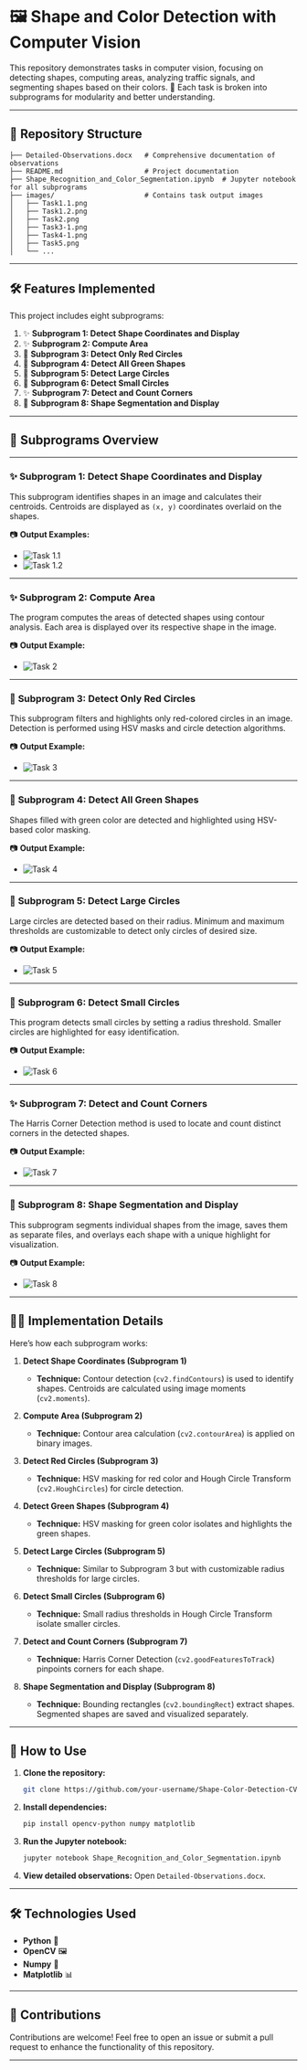 # 🖼️ **Shape and Color Detection with Computer Vision**

This repository demonstrates tasks in computer vision, focusing on detecting shapes, computing areas, analyzing traffic signals, and segmenting shapes based on their colors. 🚀 Each task is broken into subprograms for modularity and better understanding.

---

## 📂 **Repository Structure**

```plaintext
├── Detailed-Observations.docx   # Comprehensive documentation of observations
├── README.md                    # Project documentation
├── Shape_Recognition_and_Color_Segmentation.ipynb  # Jupyter notebook for all subprograms
├── images/                      # Contains task output images
│   ├── Task1.1.png
│   ├── Task1.2.png
│   ├── Task2.png
│   ├── Task3-1.png
│   ├── Task4-1.png
│   ├── Task5.png
│   └── ...
```

---

## 🛠️ **Features Implemented**

This project includes eight subprograms:

1. ✨ **Subprogram 1: Detect Shape Coordinates and Display**  
2. ✨ **Subprogram 2: Compute Area**  
3. 🎯 **Subprogram 3: Detect Only Red Circles**  
4. 🌿 **Subprogram 4: Detect All Green Shapes**  
5. 🌟 **Subprogram 5: Detect Large Circles**  
6. 🔴 **Subprogram 6: Detect Small Circles**  
7. ✨ **Subprogram 7: Detect and Count Corners**  
8. 📸 **Subprogram 8: Shape Segmentation and Display**  

---

## 📖 **Subprograms Overview**

---

### ✨ **Subprogram 1: Detect Shape Coordinates and Display**
This subprogram identifies shapes in an image and calculates their centroids. Centroids are displayed as `(x, y)` coordinates overlaid on the shapes.

📷 **Output Examples:**  
- ![Task 1.1](images/Task1.1.png)  
- ![Task 1.2](images/Task1.2.png)  

---

### ✨ **Subprogram 2: Compute Area**
The program computes the areas of detected shapes using contour analysis. Each area is displayed over its respective shape in the image.

📷 **Output Example:**  
- ![Task 2](images/Task2.png)  

---

### 🎯 **Subprogram 3: Detect Only Red Circles**
This subprogram filters and highlights only red-colored circles in an image. Detection is performed using HSV masks and circle detection algorithms.

📷 **Output Example:**  
- ![Task 3](images/Task3-1.png)  

---

### 🌿 **Subprogram 4: Detect All Green Shapes**
Shapes filled with green color are detected and highlighted using HSV-based color masking.

📷 **Output Example:**  
- ![Task 4](images/Task4-1.png)  

---

### 🌟 **Subprogram 5: Detect Large Circles**
Large circles are detected based on their radius. Minimum and maximum thresholds are customizable to detect only circles of desired size.

📷 **Output Example:**  
- ![Task 5](images/Task5.png)  

---

### 🔴 **Subprogram 6: Detect Small Circles**
This program detects small circles by setting a radius threshold. Smaller circles are highlighted for easy identification.

📷 **Output Example:**  
- ![Task 6](images/Task6.png)  

---

### ✨ **Subprogram 7: Detect and Count Corners**
The Harris Corner Detection method is used to locate and count distinct corners in the detected shapes.

📷 **Output Example:**  
- ![Task 7](images/Task7.png)  

---

### 📸 **Subprogram 8: Shape Segmentation and Display**
This subprogram segments individual shapes from the image, saves them as separate files, and overlays each shape with a unique highlight for visualization.

📷 **Output Example:**  
- ![Task 8](images/Task8.png)  

---

## 🧑‍💻 **Implementation Details**

Here’s how each subprogram works:

1. **Detect Shape Coordinates (Subprogram 1)**  
   - **Technique:** Contour detection (`cv2.findContours`) is used to identify shapes. Centroids are calculated using image moments (`cv2.moments`).

2. **Compute Area (Subprogram 2)**  
   - **Technique:** Contour area calculation (`cv2.contourArea`) is applied on binary images.

3. **Detect Red Circles (Subprogram 3)**  
   - **Technique:** HSV masking for red color and Hough Circle Transform (`cv2.HoughCircles`) for circle detection.

4. **Detect Green Shapes (Subprogram 4)**  
   - **Technique:** HSV masking for green color isolates and highlights the green shapes.

5. **Detect Large Circles (Subprogram 5)**  
   - **Technique:** Similar to Subprogram 3 but with customizable radius thresholds for large circles.

6. **Detect Small Circles (Subprogram 6)**  
   - **Technique:** Small radius thresholds in Hough Circle Transform isolate smaller circles.

7. **Detect and Count Corners (Subprogram 7)**  
   - **Technique:** Harris Corner Detection (`cv2.goodFeaturesToTrack`) pinpoints corners for each shape.

8. **Shape Segmentation and Display (Subprogram 8)**  
   - **Technique:** Bounding rectangles (`cv2.boundingRect`) extract shapes. Segmented shapes are saved and visualized separately.

---

## 🚀 **How to Use**

1. **Clone the repository:**  
   ```bash
   git clone https://github.com/your-username/Shape-Color-Detection-CV.git
   ```
2. **Install dependencies:**  
   ```bash
   pip install opencv-python numpy matplotlib
   ```
3. **Run the Jupyter notebook:**  
   ```bash
   jupyter notebook Shape_Recognition_and_Color_Segmentation.ipynb
   ```
4. **View detailed observations:** Open `Detailed-Observations.docx`.

---

## 🛠️ **Technologies Used**

- **Python** 🐍  
- **OpenCV** 🖼️  
- **Numpy** 🔢  
- **Matplotlib** 📊  

---

## 🙌 **Contributions**

Contributions are welcome! Feel free to open an issue or submit a pull request to enhance the functionality of this repository.

--- 
